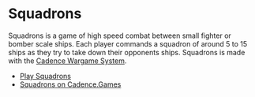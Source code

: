 # Squadrons

Squadrons is a game of high speed combat between small fighter or bomber scale ships. Each player commands a squadron of around 5 to 15 ships as they try to take down their opponents ships. Squadrons is made with the [Cadence Wargame System](https://cadence.games).

- [Play Squadrons](https://github.com/open-source-tabletop/squadrons/blob/main/squadrons.md)
- [Squadrons on Cadence.Games](https://cadence.games/squadrons/)